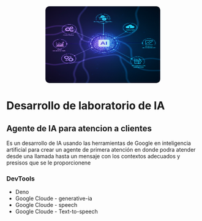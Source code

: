  
<div style="text-align: center; margin-top: 3rem;">
    <img src="ia.png" alt="Logo del proyecto" width="300" height="200" style="border-radius: 10px;">
</div>

# Desarrollo de laboratorio de IA

## Agente de IA para atencion a clientes

Es un desarrollo de IA usando las herramientas de Google en inteligencia artificial para crear un 
agente de primera atención en donde podra atender desde una llamada hasta un mensaje con los contextos adecuados y presisos que se le proporcionene


### DevTools

- Deno
- Google Cloude - generative-ia
- Google Cloude - speech
- Google Cloude - Text-to-speech



